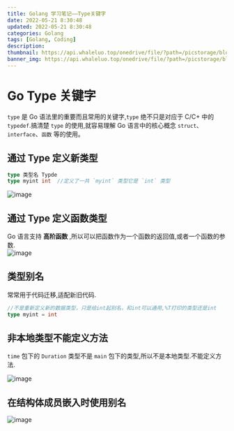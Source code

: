 ```yaml
---
title: Golang 学习笔记——Type关键字
date: 2022-05-21 8:30:48
updated: 2022-05-21 8:30:48
categories: Golang
tags: [Golang, Coding]
description:
thumbnail: https://api.whaleluo.top/onedrive/file/?path=/picstorage/blog/Golang/icon_img.png&webp=true
banner_img: https://api.whaleluo.top/onedrive/file/?path=/picstorage/blog/Golang/icon_img.png&webp=true
---
```


# Go Type 关键字

`type` 是 Go 语法里的重要而且常用的关键字,`type` 绝不只是对应于 C/C+ 中的 `typedef`.搞清楚 `type` 的使用,就容易理解 Go 语言中的核心概念 `struct`、`interface`、`函数` 等的使用。

## 通过 Type 定义新类型

```go
type 类型名 Typde
type myint int  //定义了一共 `myint` 类型它是 `int` 类型
```

![image](https://api.whaleluo.top/onedrive/file/?path=/picstorage/blog/Golang/type-2.png&webp=true)

## 通过 Type 定义函数类型

Go 语言支持 **高阶函数** ,所以可以把函数作为一个函数的返回值,或者一个函数的参数.  
![image](https://api.whaleluo.top/onedrive/file/?path=/picstorage/blog/Golang/type-1.png&webp=true)

## 类型别名

常常用于代码迁移,适配新旧代码.

```go
//不是重新定义新的数据类型，只是给int起别名，和int可以通用,%T打印的类型还是int
type myint = int
```

## 非本地类型不能定义方法

`time` 包下的 `Duration` 类型不是 `main` 包下的类型,所以不是本地类型.不能定义方法.

![image](https://api.whaleluo.top/onedrive/file/?path=/picstorage/blog/Golang/type-3.png&webp=true)

## 在结构体成员嵌入时使用别名

![image](https://api.whaleluo.top/onedrive/file/?path=/picstorage/blog/Golang/type-4.png&webp=true)
